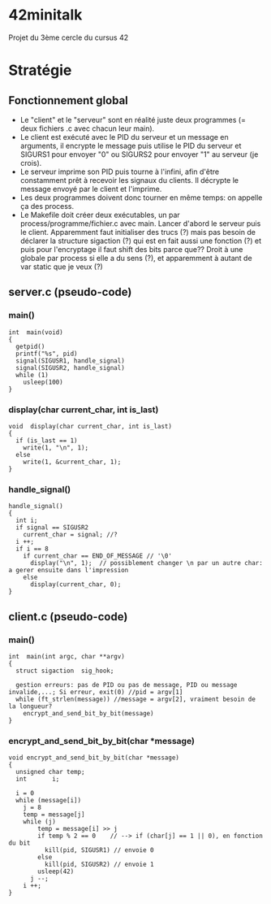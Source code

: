 # 42minitalk
Projet du 3ème cercle du cursus 42

# Stratégie
## Fonctionnement global
- Le "client" et le "serveur" sont en réalité juste deux programmes (= deux fichiers .c avec chacun leur main).
- Le client est exécuté avec le PID du serveur et un message en arguments, il encrypte le message puis utilise le PID du serveur et SIGURS1 pour envoyer "0" ou SIGURS2 pour envoyer "1" au serveur (je crois).
- Le serveur imprime son PID puis tourne à l'infini, afin d'être constamment prêt à recevoir les signaux du clients. Il décrypte le message envoyé par le client et l'imprime.
- Les deux programmes doivent donc tourner en même temps: on appelle ça des process. 
- Le Makefile doit créer deux exécutables, un par process/programme/fichier.c avec main. Lancer d'abord le serveur puis le client.
Apparemment faut initialiser des trucs (?) mais pas besoin de déclarer la structure sigaction (?) qui est en fait aussi une fonction (?) et puis pour l'encryptage il faut shift des bits parce que??
Droit à une globale par process si elle a du sens (?), et apparemment à autant de var static que je veux (?)

## server.c (pseudo-code)

### main()
```
int  main(void)
{
  getpid()
  printf("%s", pid)
  signal(SIGUSR1, handle_signal)
  signal(SIGUSR2, handle_signal)
  while (1)
    usleep(100)
}
```
### display(char current_char, int is_last)
```
void  display(char current_char, int is_last)
{
  if (is_last == 1)
	write(1, "\n", 1);
  else
	write(1, &current_char, 1);
}
```
### handle_signal()
```
handle_signal()
{
  int i;
  if signal == SIGUSR2
    current_char = signal; //?
  i ++;
  if i == 8
    if current_char == END_OF_MESSAGE // '\0'
      display("\n", 1);  // possiblement changer \n par un autre char: a gerer ensuite dans l'impression
    else
      display(current_char, 0);
}
```


## client.c (pseudo-code)
### main()
```
int  main(int argc, char **argv)
{
  struct sigaction	sig_hook;

  gestion erreurs: pas de PID ou pas de message, PID ou message invalide,...; Si erreur, exit(0) //pid = argv[1]
  while (ft_strlen(message)) //message = argv[2], vraiment besoin de la longueur?
    encrypt_and_send_bit_by_bit(message)
}
```

### encrypt_and_send_bit_by_bit(char *message)
```
void encrypt_and_send_bit_by_bit(char *message)
{
  unsigned char temp;
  int		i;

  i = 0
  while (message[i])
    j = 8
    temp = message[j]
    while (j)
        temp = message[i] >> j
        if temp % 2 == 0    // --> if (char[j] == 1 || 0), en fonction du bit 
          kill(pid, SIGUSR1) // envoie 0
        else
          kill(pid, SIGUSR2) // envoie 1
        usleep(42)
      j --;
    i ++;
}
```
